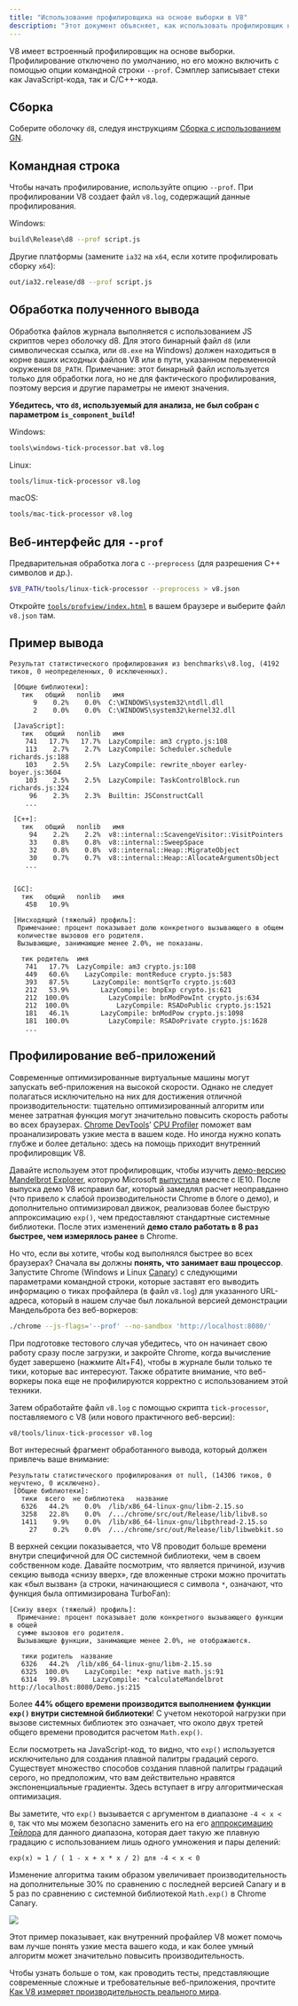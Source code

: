 ```yaml
---
title: "Использование профилировщика на основе выборки в V8"
description: "Этот документ объясняет, как использовать профилировщик на основе выборки в V8."
---
```

V8 имеет встроенный профилировщик на основе выборки. Профилирование отключено по умолчанию, но его можно включить с помощью опции командной строки `--prof`. Сэмплер записывает стеки как JavaScript-кода, так и C/C++-кода.

## Сборка

Соберите оболочку `d8`, следуя инструкциям [Сборка с использованием GN](/docs/build-gn).

## Командная строка

Чтобы начать профилирование, используйте опцию `--prof`. При профилировании V8 создает файл `v8.log`, содержащий данные профилирования.

Windows:

```bash
build\Release\d8 --prof script.js
```

Другие платформы (замените `ia32` на `x64`, если хотите профилировать сборку `x64`):

```bash
out/ia32.release/d8 --prof script.js
```

## Обработка полученного вывода

Обработка файлов журнала выполняется с использованием JS скриптов через оболочку d8. Для этого бинарный файл `d8` (или символическая ссылка, или `d8.exe` на Windows) должен находиться в корне ваших исходных файлов V8 или в пути, указанном переменной окружения `D8_PATH`. Примечание: этот бинарный файл используется только для обработки лога, но не для фактического профилирования, поэтому версия и другие параметры не имеют значения.

**Убедитесь, что `d8`, используемый для анализа, не был собран с параметром `is_component_build`!**

Windows:

```bash
tools\windows-tick-processor.bat v8.log
```

Linux:

```bash
tools/linux-tick-processor v8.log
```

macOS:

```bash
tools/mac-tick-processor v8.log
```

## Веб-интерфейс для `--prof`

Предварительная обработка лога с `--preprocess` (для разрешения C++ символов и др.).

```bash
$V8_PATH/tools/linux-tick-processor --preprocess > v8.json
```

Откройте [`tools/profview/index.html`](https://v8.dev/tools/head/profview) в вашем браузере и выберите файл `v8.json` там.

## Пример вывода

```
Результат статистического профилирования из benchmarks\v8.log, (4192 тиков, 0 неопределенных, 0 исключенных).

 [Общие библиотеки]:
   тик   общий   nonlib   имя
      9    0.2%    0.0%  C:\WINDOWS\system32\ntdll.dll
      2    0.0%    0.0%  C:\WINDOWS\system32\kernel32.dll

 [JavaScript]:
   тик   общий   nonlib   имя
    741   17.7%   17.7%  LazyCompile: am3 crypto.js:108
    113    2.7%    2.7%  LazyCompile: Scheduler.schedule richards.js:188
    103    2.5%    2.5%  LazyCompile: rewrite_nboyer earley-boyer.js:3604
    103    2.5%    2.5%  LazyCompile: TaskControlBlock.run richards.js:324
     96    2.3%    2.3%  Builtin: JSConstructCall
    ...

 [C++]:
   тик   общий   nonlib   имя
     94    2.2%    2.2%  v8::internal::ScavengeVisitor::VisitPointers
     33    0.8%    0.8%  v8::internal::SweepSpace
     32    0.8%    0.8%  v8::internal::Heap::MigrateObject
     30    0.7%    0.7%  v8::internal::Heap::AllocateArgumentsObject
    ...


 [GC]:
   тик   общий   nonlib   имя
    458   10.9%

 [Нисходящий (тяжелый) профиль]:
  Примечание: процент показывает долю конкретного вызывающего в общем
  количестве вызовов его родителя.
  Вызывающие, занимающие менее 2.0%, не показаны.

   тик родитель  имя
    741   17.7%  LazyCompile: am3 crypto.js:108
    449   60.6%    LazyCompile: montReduce crypto.js:583
    393   87.5%      LazyCompile: montSqrTo crypto.js:603
    212   53.9%        LazyCompile: bnpExp crypto.js:621
    212  100.0%          LazyCompile: bnModPowInt crypto.js:634
    212  100.0%            LazyCompile: RSADoPublic crypto.js:1521
    181   46.1%        LazyCompile: bnModPow crypto.js:1098
    181  100.0%          LazyCompile: RSADoPrivate crypto.js:1628
    ...
```

## Профилирование веб-приложений

Современные оптимизированные виртуальные машины могут запускать веб-приложения на высокой скорости. Однако не следует полагаться исключительно на них для достижения отличной производительности: тщательно оптимизированный алгоритм или менее затратная функция могут значительно повысить скорость работы во всех браузерах. [Chrome DevTools](https://developers.google.com/web/tools/chrome-devtools/)’ [CPU Profiler](https://developers.google.com/web/tools/chrome-devtools/evaluate-performance/reference) поможет вам проанализировать узкие места в вашем коде. Но иногда нужно копать глубже и более детально: здесь на помощь приходит внутренний профилировщик V8.

Давайте используем этот профилировщик, чтобы изучить [демо-версию Mandelbrot Explorer](https://web.archive.org/web/20130313064141/http://ie.microsoft.com/testdrive/performance/mandelbrotexplorer/), которую Microsoft [выпустила](https://blogs.msdn.microsoft.com/ie/2012/11/13/ie10-fast-fluid-perfect-for-touch-and-available-now-for-windows-7/) вместе с IE10. После выпуска демо V8 исправил баг, который замедлял расчет неоправданно (что привело к слабой производительности Chrome в блоге о демо), и дополнительно оптимизировал движок, реализовав более быструю аппроксимацию `exp()`, чем предоставляют стандартные системные библиотеки. После этих изменений **демо стало работать в 8 раз быстрее, чем измерялось ранее** в Chrome.

Но что, если вы хотите, чтобы код выполнялся быстрее во всех браузерах? Сначала вы должны **понять, что занимает ваш процессор**. Запустите Chrome (Windows и Linux [Canary](https://tools.google.com/dlpage/chromesxs)) с следующими параметрами командной строки, которые заставят его выводить информацию о тиках профайлера (в файл `v8.log`) для указанного URL-адреса, который в нашем случае был локальной версией демонстрации Мандельброта без веб-воркеров:

```bash
./chrome --js-flags='--prof' --no-sandbox 'http://localhost:8080/'
```

При подготовке тестового случая убедитесь, что он начинает свою работу сразу после загрузки, и закройте Chrome, когда вычисление будет завершено (нажмите Alt+F4), чтобы в журнале были только те тики, которые вас интересуют. Также обратите внимание, что веб-воркеры пока еще не профилируются корректно с использованием этой техники.

Затем обработайте файл `v8.log` с помощью скрипта `tick-processor`, поставляемого с V8 (или нового практичного веб-версии):

```bash
v8/tools/linux-tick-processor v8.log
```

Вот интересный фрагмент обработанного вывода, который должен привлечь ваше внимание:

```
Результаты статистического профилирования от null, (14306 тиков, 0 неучтено, 0 исключено).
 [Общие библиотеки]:
   тики  всего  не библиотека   название
   6326   44.2%    0.0%  /lib/x86_64-linux-gnu/libm-2.15.so
   3258   22.8%    0.0%  /.../chrome/src/out/Release/lib/libv8.so
   1411    9.9%    0.0%  /lib/x86_64-linux-gnu/libpthread-2.15.so
     27    0.2%    0.0%  /.../chrome/src/out/Release/lib/libwebkit.so
```

В верхней секции показывается, что V8 проводит больше времени внутри специфичной для ОС системной библиотеки, чем в своем собственном коде. Давайте посмотрим, что является причиной, изучив секцию вывода «снизу вверх», где вложенные строки можно прочитать как «был вызван» (а строки, начинающиеся с символа `*`, означают, что функция была оптимизирована TurboFan):

```
[Снизу вверх (тяжелый) профиль]:
  Примечание: процент показывает долю конкретного вызывающего функции в общей
  сумме вызовов его родителя.
  Вызывающие функции, занимающие менее 2.0%, не отображаются.

   тики родитель  название
   6326   44.2%  /lib/x86_64-linux-gnu/libm-2.15.so
   6325  100.0%    LazyCompile: *exp native math.js:91
   6314   99.8%      LazyCompile: *calculateMandelbrot http://localhost:8080/Demo.js:215
```

Более **44% общего времени производится выполнением функции `exp()` внутри системной библиотеки**! С учетом некоторой нагрузки при вызове системных библиотек это означает, что около двух третей общего времени проводится расчетом `Math.exp()`.

Если посмотреть на JavaScript-код, то видно, что `exp()` используется исключительно для создания плавной палитры градаций серого. Существует множество способов создания плавной палитры градаций серого, но предположим, что вам действительно нравятся экспоненциальные градиенты. Здесь вступает в игру алгоритмическая оптимизация.

Вы заметите, что `exp()` вызывается с аргументом в диапазоне `-4 < x < 0`, так что мы можем безопасно заменить его на его [аппроксимацию Тейлора](https://en.wikipedia.org/wiki/Taylor_series) для данного диапазона, которая дает такую же плавную градацию с использованием лишь одного умножения и пары делений:

```
exp(x) ≈ 1 / ( 1 - x + x * x / 2) для -4 < x < 0
```

Изменение алгоритма таким образом увеличивает производительность на дополнительные 30% по сравнению с последней версией Canary и в 5 раз по сравнению с системной библиотекой `Math.exp()` в Chrome Canary.

![](/_img/docs/profile/mandelbrot.png)

Этот пример показывает, как внутренний профайлер V8 может помочь вам лучше понять узкие места вашего кода, и как более умный алгоритм может значительно повысить производительность.

Чтобы узнать больше о том, как проводить тесты, представляющие современные сложные и требовательные веб-приложения, прочтите [Как V8 измеряет производительность реального мира](/blog/real-world-performance).
